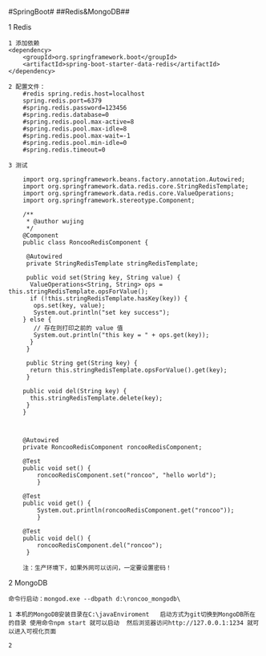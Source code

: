 #SpringBoot#
##Redis&MongoDB##

1 Redis

	1 添加依赖 
	<dependency>    
		<groupId>org.springframework.boot</groupId>    
		<artifactId>spring-boot-starter-data-redis</artifactId> 
	</dependency> 
 
	2 配置文件： 
		#redis spring.redis.host=localhost 
		spring.redis.port=6379 
		#spring.redis.password=123456 
		#spring.redis.database=0 
		#spring.redis.pool.max-active=8  
		#spring.redis.pool.max-idle=8  
		#spring.redis.pool.max-wait=-1  
		#spring.redis.pool.min-idle=0  
		#spring.redis.timeout=0 
 
	3 测试 
 
		import org.springframework.beans.factory.annotation.Autowired; 
		import org.springframework.data.redis.core.StringRedisTemplate; 
		import org.springframework.data.redis.core.ValueOperations; 
		import org.springframework.stereotype.Component; 
		 
		/** 
		 * @author wujing 
		 */ 
		@Component 
		public class RoncooRedisComponent { 
		 
		 @Autowired 
		 private StringRedisTemplate stringRedisTemplate; 
		 
		 public void set(String key, String value) { 
		  ValueOperations<String, String> ops = this.stringRedisTemplate.opsForValue(); 
		  if (!this.stringRedisTemplate.hasKey(key)) { 
		   ops.set(key, value); 
		   System.out.println("set key success"); 
		} else { 
		   // 存在则打印之前的 value 值 
		   System.out.println("this key = " + ops.get(key)); 
		  } 
		 } 
		 
		 public String get(String key) { 
		  return this.stringRedisTemplate.opsForValue().get(key); 
		 } 
		 
		public void del(String key) { 
		  this.stringRedisTemplate.delete(key); 
		 } 
		} 
		 


		@Autowired  
		private RoncooRedisComponent roncooRedisComponent; 
		 
		@Test  
		public void set() {   
			roncooRedisComponent.set("roncoo", "hello world");  
			} 
		 
		@Test  
		public void get() {   
			System.out.println(roncooRedisComponent.get("roncoo"));  
			} 
		 
		@Test  
		public void del() {   
			roncooRedisComponent.del("roncoo"); 
		 } 
		 
		注：生产环境下，如果外网可以访问，一定要设置密码！ 

2 MongoDB
	
	命令行启动：mongod.exe --dbpath d:\roncoo_mongodb\

	1 本机的MongoDB安装目录在C:\javaEnviroment   启动方式为git切换到MongoDB所在的目录 使用命令npm start 就可以启动  然后浏览器访问http://127.0.0.1:1234 就可以进入可视化页面

	2 

	